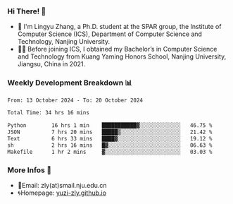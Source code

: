 ### Hi There! 👋 
- 🐳 I'm Lingyu Zhang, a Ph.D. student at the SPAR group, the Institute of Computer Science (ICS), Department of Computer Science and Technology, Nanjing University.
- 🧑‍🎓 Before joining ICS, I obtained my Bachelor’s in Computer Science and Technology from Kuang Yaming Honors School, Nanjing University, Jiangsu, China in 2021.

### Weekly Development Breakdown :bar_chart:

<!--START_SECTION:waka-->

```txt
From: 13 October 2024 - To: 20 October 2024

Total Time: 34 hrs 16 mins

Python        16 hrs 1 min    ███████████▓░░░░░░░░░░░░░   46.75 %
JSON          7 hrs 20 mins   █████▒░░░░░░░░░░░░░░░░░░░   21.42 %
Text          6 hrs 33 mins   ████▓░░░░░░░░░░░░░░░░░░░░   19.12 %
sh            2 hrs 16 mins   █▓░░░░░░░░░░░░░░░░░░░░░░░   06.63 %
Makefile      1 hr 2 mins     ▓░░░░░░░░░░░░░░░░░░░░░░░░   03.03 %
```

<!--END_SECTION:waka-->

<!--
### Github Contributions :octocat:

![](https://raw.githubusercontent.com/yuzi-zly/yuzi-zly/output/github-contribution-grid-snake.svg)              
-->

### More Infos 📖

- 📧Email: zly(at)smail.nju.edu.cn
- 🌀Homepage: [yuzi-zly.github.io](https://yuzi-zly.github.io/)

